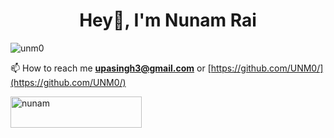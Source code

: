 <h1 align="center">Hey👋, I'm Nunam Rai</h1>

<p align="left"> <img src="https://komarev.com/ghpvc/?username=unm0&label=Profile%20views&color=0e75b6&style=flat" alt="unm0" /> </p>

📫 How to reach me **upasingh3@gmail.com** or [https://github.com/UNM0/](https://github.com/UNM0/) 

<p><a href="https://www.buymeacoffee.com/nunam"> <img align="left" src="https://cdn.buymeacoffee.com/buttons/v2/default-yellow.png" height="50" width="210" alt="nunam" /></a></p>

